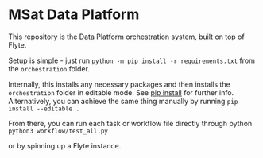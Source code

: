 # MSat Data Platform

This repository is the Data Platform orchestration system, built on top of 
Flyte.

Setup is simple - just run `python -m pip install -r requirements.txt` from the
`orchestration` folder.

Internally, this installs any necessary packages and then installs the 
`orchestration` folder in editable mode. See 
[pip install](https://pip.pypa.io/en/stable/cli/pip_install/#editable-installs) 
for further info. Alternatively, you can achieve the same thing manually by 
running `pip install --editable .`

From there, you can run each task or workflow file directly through python 
`python3 workflow/test_all.py`

or by spinning up a Flyte instance. 
